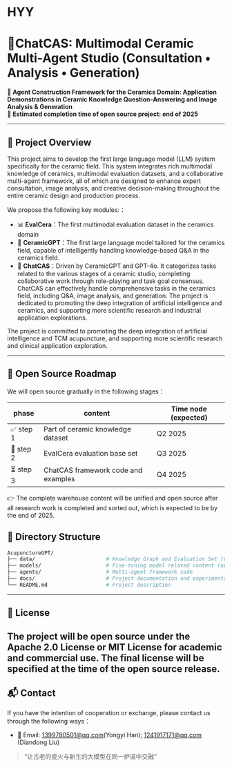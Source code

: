 # HYY
# 🏺ChatCAS: Multimodal Ceramic Multi-Agent Studio (Consultation • Analysis • Generation)

**🔬 Agent Construction Framework for the Ceramics Domain: Application Demonstrations in Ceramic Knowledge Question-Answering and Image Analysis & Generation**  
**📅 Estimated completion time of open source project: end of 2025**

---

## 📖 Project Overview
This project aims to develop the first large language model (LLM) system specifically for the ceramic field. This system integrates rich multimodal knowledge of ceramics, multimodal evaluation datasets, and a collaborative multi-agent framework, all of which are designed to enhance expert consultation, image analysis, and creative decision-making throughout the entire ceramic design and production process.

We propose the following key modules:：
- 📊 **EvalCera**：The first multimodal evaluation dataset in the ceramics domain
- 🏺 **CeramicGPT**：The first large language model tailored for the ceramics field, capable of intelligently handling knowledge-based Q&A in the ceramics field.
- 🤖 **ChatCAS**：Driven by CeramicGPT and GPT-4o. It categorizes tasks related to the various stages of a ceramic studio, completing collaborative work through role-playing and task goal consensus. ChatCAS can effectively handle comprehensive tasks in the ceramics field, including Q&A, image analysis, and generation.
The project is dedicated to promoting the deep integration of artificial intelligence and ceramics, and supporting more scientific research and industrial application explorations.

The project is committed to promoting the deep integration of artificial intelligence and TCM acupuncture, and supporting more scientific research and clinical application exploration.

---

## 📌 Open Source Roadmap

We will open source gradually in the following stages：

| phase |  content | Time node (expected) |
|------|------|----------------|
| ✅ step 1 | Part of ceramic knowledge dataset | Q2 2025 |
| 🚧 step 2 | EvalCera evaluation base set | Q3 2025 |
| ⏳ step 3 | ChatCAS framework code and examples | Q4 2025 |

👉 The complete warehouse content will be unified and open source after all research work is completed and sorted out, which is expected to be by the end of 2025.


## 📁 Directory Structure

```bash
AcupunctureGPT/
├── data/                       # Knowledge Graph and Evaluation Set (Coming soon)
├── models/                     # Fine-tuning model related content (open source planned)
├── agents/                     # Multi-agent framework code
├── docs/                       # Project documentation and experimental details
└── README.md                   # Project description
```

---

## 📜 License

The project will be open source under the Apache 2.0 License or MIT License for academic and commercial use. The final license will be specified at the time of the open source release.
---

## 📬 Contact

If you have the intention of cooperation or exchange, please contact us through the following ways：

- 📧 Email: 1399780501@qq.com(Yongyi Han); 1241917171@qq.com (Diandong Liu)

> “让古老的瓷火与新生的大模型在同一炉温中交融”
